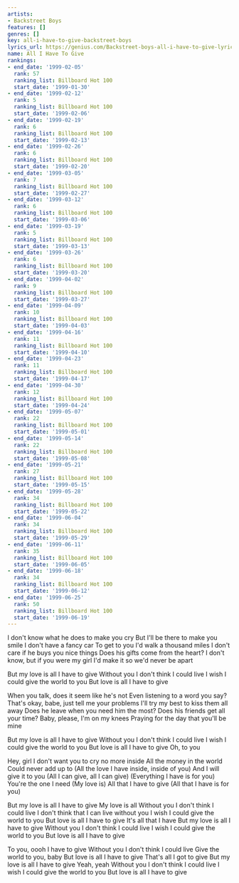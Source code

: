 ```yaml
---
artists:
- Backstreet Boys
features: []
genres: []
key: all-i-have-to-give-backstreet-boys
lyrics_url: https://genius.com/Backstreet-boys-all-i-have-to-give-lyrics
name: All I Have To Give
rankings:
- end_date: '1999-02-05'
  rank: 57
  ranking_list: Billboard Hot 100
  start_date: '1999-01-30'
- end_date: '1999-02-12'
  rank: 5
  ranking_list: Billboard Hot 100
  start_date: '1999-02-06'
- end_date: '1999-02-19'
  rank: 6
  ranking_list: Billboard Hot 100
  start_date: '1999-02-13'
- end_date: '1999-02-26'
  rank: 6
  ranking_list: Billboard Hot 100
  start_date: '1999-02-20'
- end_date: '1999-03-05'
  rank: 7
  ranking_list: Billboard Hot 100
  start_date: '1999-02-27'
- end_date: '1999-03-12'
  rank: 6
  ranking_list: Billboard Hot 100
  start_date: '1999-03-06'
- end_date: '1999-03-19'
  rank: 5
  ranking_list: Billboard Hot 100
  start_date: '1999-03-13'
- end_date: '1999-03-26'
  rank: 6
  ranking_list: Billboard Hot 100
  start_date: '1999-03-20'
- end_date: '1999-04-02'
  rank: 9
  ranking_list: Billboard Hot 100
  start_date: '1999-03-27'
- end_date: '1999-04-09'
  rank: 10
  ranking_list: Billboard Hot 100
  start_date: '1999-04-03'
- end_date: '1999-04-16'
  rank: 11
  ranking_list: Billboard Hot 100
  start_date: '1999-04-10'
- end_date: '1999-04-23'
  rank: 11
  ranking_list: Billboard Hot 100
  start_date: '1999-04-17'
- end_date: '1999-04-30'
  rank: 12
  ranking_list: Billboard Hot 100
  start_date: '1999-04-24'
- end_date: '1999-05-07'
  rank: 22
  ranking_list: Billboard Hot 100
  start_date: '1999-05-01'
- end_date: '1999-05-14'
  rank: 22
  ranking_list: Billboard Hot 100
  start_date: '1999-05-08'
- end_date: '1999-05-21'
  rank: 27
  ranking_list: Billboard Hot 100
  start_date: '1999-05-15'
- end_date: '1999-05-28'
  rank: 34
  ranking_list: Billboard Hot 100
  start_date: '1999-05-22'
- end_date: '1999-06-04'
  rank: 34
  ranking_list: Billboard Hot 100
  start_date: '1999-05-29'
- end_date: '1999-06-11'
  rank: 35
  ranking_list: Billboard Hot 100
  start_date: '1999-06-05'
- end_date: '1999-06-18'
  rank: 34
  ranking_list: Billboard Hot 100
  start_date: '1999-06-12'
- end_date: '1999-06-25'
  rank: 50
  ranking_list: Billboard Hot 100
  start_date: '1999-06-19'
---
```

I don't know what he does to make you cry
But I'll be there to make you smile
I don't have a fancy car
To get to you I'd walk a thousand miles
I don't care if he buys you nice things
Does his gifts come from the heart?
I don't know, but if you were my girl
I'd make it so we'd never be apart


But my love is all I have to give
Without you I don't think I could live
I wish I could give the world to you
But love is all I have to give


When you talk, does it seem like he's not
Even listening to a word you say?
That's okay, babe, just tell me your problems
I'll try my best to kiss them all away
Does he leave when you need him the most?
Does his friends get all your time?
Baby, please, I'm on my knees
Praying for the day that you'll be mine


But my love is all I have to give
Without you I don't think I could live
I wish I could give the world to you
But love is all I have to give
Oh, to you


Hey, girl
I don't want you to cry no more inside
All the money in the world
Could never add up to
(All the love I have inside, inside of you)
And I will give it to you
(All I can give, all I can give)
(Everything I have is for you)
You're the one I need
(My love is)
All that I have to give
(All that I have is for you)


But my love is all I have to give
My love is all
Without you I don't think I could live
I don't think that I can live without you
I wish I could give the world to you
But love is all I have to give
It's all that I have
But my love is all I have to give
Without you I don't think I could live
I wish I could give the world to you
But love is all I have to give


To you, oooh
I have to give
Without you I don't think I could live
Give the world to you, baby
But love is all I have to give
That's all I got to give
But my love is all I have to give
Yeah, yeah
Without you I don't think I could live
I wish I could give the world to you
But love is all I have to give

